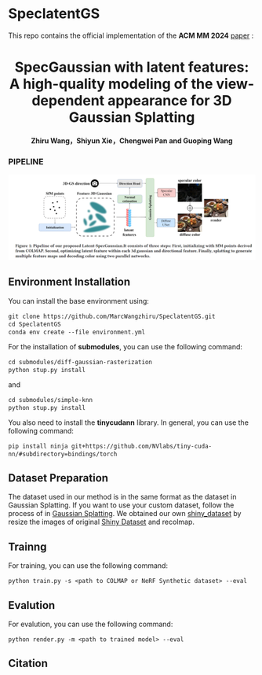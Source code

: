 # SpeclatentGS
This repo contains the official implementation of the **ACM MM 2024** [paper](https://arxiv.org/abs/2409.05868) :

<div align="center">
<h1>
<b>
SpecGaussian with latent features: A high-quality modeling of the view-dependent appearance for 3D Gaussian Splatting
</b>
</h1>
<h4>
<b>
Zhiru Wang，Shiyun Xie，Chengwei Pan and Guoping Wang
</b>
</h4>
</div>

### PIPELINE 
![pipeline](/assets/pipeline.png)

## Environment Installation
You can install the base environment using:
```shell
git clone https://github.com/MarcWangzhiru/SpeclatentGS.git
cd SpeclatentGS
conda env create --file environment.yml
```
For the installation of **submodules**, you can use the following command: 
```shell
cd submodules/diff-gaussian-rasterization
python stup.py install
```
and
```shell
cd submodules/simple-knn
python stup.py install
```
You also need to install the **tinycudann** library. In general, you can use the following command:
```shell
pip install ninja git+https://github.com/NVlabs/tiny-cuda-nn/#subdirectory=bindings/torch
```

## Dataset Preparation
The dataset used in our method is in the same format as the dataset in Gaussian Splatting. If you want to use your custom dataset, follow the process of in [Gaussian Splatting](https://github.com/graphdeco-inria/gaussian-splatting.git). We obtained our own [shiny_dataset]( https://drive.google.com/file/d/1mmBmptl9Pd8crLfO9y2E51F_R4Ecy0R1/view?usp=sharing) by resize the images of original [Shiny Dataset](https://vistec-my.sharepoint.com/:f:/g/personal/pakkapon_p_s19_vistec_ac_th/EnIUhsRVJOdNsZ_4smdhye0B8z0VlxqOR35IR3bp0uGupQ?e=TsaQgM) and recolmap.


## Trainng
For training, you can use the following command:
```shell
python train.py -s <path to COLMAP or NeRF Synthetic dataset> --eval
```
## Evalution
For evalution, you can use the following command:
```shell
python render.py -m <path to trained model> --eval
```


## Citation
